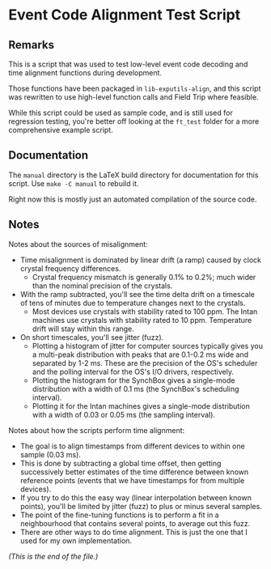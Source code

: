 # Event Code Alignment Test Script

## Remarks

This is a script that was used to test low-level event code decoding and
time alignment functions during development.

Those functions have been packaged in `lib-exputils-align`, and this script
was rewritten to use high-level function calls and Field Trip where
feasible.

While this script could be used as sample code, and is still used for
regression testing, you're better off looking at the `ft_test` folder
for a more comprehensive example script.


## Documentation

The `manual` directory is the LaTeX build directory for documentation for
this script. Use `make -C manual` to rebuild it.

Right now this is mostly just an automated compilation of the source code.


## Notes

Notes about the sources of misalignment:

* Time misalignment is dominated by linear drift (a ramp) caused by clock
crystal frequency differences.
    * Crystal frequency mismatch is generally 0.1% to 0.2%; much wider than
the nominal precision of the crystals.
* With the ramp subtracted, you'll see the time delta drift on a timescale
of tens of minutes due to temperature changes next to the crystals.
    * Most devices use crystals with stability rated to 100 ppm. The Intan
machines use crystals with stability rated to 10 ppm. Temperature drift will
stay within this range.
* On short timescales, you'll see jitter (fuzz).
    * Plotting a histogram of jitter for computer sources typically gives you
a multi-peak distribution with peaks that are 0.1-0.2 ms wide and separated
by 1-2 ms. These are the precision of the OS's scheduler and the polling
interval for the OS's I/O drivers, respectively.
    * Plotting the histogram for the SynchBox gives a single-mode
distribution with a width of 0.1 ms (the SynchBox's scheduling interval).
    * Plotting it for the Intan machines gives a single-mode distribution
with a width of 0.03 or 0.05 ms (the sampling interval).

Notes about how the scripts perform time alignment:

* The goal is to align timestamps from different devices to within one sample
(0.03 ms).
* This is done by subtracting a global time offset, then getting successively
better estimates of the time difference between known reference points
(events that we have timestamps for from multiple devices).
* If you try to do this the easy way (linear interpolation between known
points), you'll be limited by jitter (fuzz) to plus or minus several samples.
* The point of the fine-tuning functions is to perform a fit in a
neighbourhood that contains several points, to average out this fuzz.
* There are other ways to do time alignment. This is just the one that I
used for my own implementation.


*(This is the end of the file.)*
